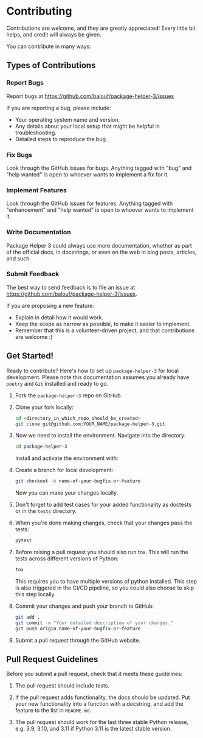 # Contributing

Contributions are welcome, and they are greatly appreciated! Every little bit
helps, and credit will always be given.

You can contribute in many ways:

## Types of Contributions

### Report Bugs

Report bugs at https://github.com/balouf/package-helper-3/issues

If you are reporting a bug, please include:

- Your operating system name and version.
- Any details about your local setup that might be helpful in troubleshooting.
- Detailed steps to reproduce the bug.

### Fix Bugs

Look through the GitHub issues for bugs. Anything tagged with "bug"
and "help wanted" is open to whoever wants to implement a fix for it.

### Implement Features

Look through the GitHub issues for features. Anything tagged with "enhancement"
and "help wanted" is open to whoever wants to implement it.

### Write Documentation

Package Helper 3 could always use more documentation, whether as part of
the official docs, in docstrings, or even on the web in blog posts, articles,
and such.

### Submit Feedback

The best way to send feedback is to file an issue at
https://github.com/balouf/package-helper-3/issues.

If you are proposing a new feature:

- Explain in detail how it would work.
- Keep the scope as narrow as possible, to make it easier to implement.
- Remember that this is a volunteer-driven project, and that contributions
  are welcome :)

## Get Started!

Ready to contribute? Here's how to set up `package-helper-3` for local
development. Please note this documentation assumes you already have
`poetry` and `Git` installed and ready to go.

1. Fork the `package-helper-3` repo on GitHub.

2. Clone your fork locally:
    ```bash
    cd <directory_in_which_repo_should_be_created>
    git clone git@github.com:YOUR_NAME/package-helper-3.git
    ```
   
3. Now we need to install the environment. Navigate into the directory:
    ```bash
    cd package-helper-3
    ```
    Install and activate the environment with:

4. Create a branch for local development:
    ```bash
    git checkout -b name-of-your-bugfix-or-feature
    ```

    Now you can make your changes locally.

5. Don't forget to add test cases for your added functionality as doctests or in the ``tests`` directory.

6. When you're done making changes, check that your changes pass the tests:
    ```bash
    pytest
    ```

7. Before raising a pull request you should also run tox. This will run the
   tests across different versions of Python:
    ```bash
    tox
    ```
    This requires you to have multiple versions of python installed.
    This step is also triggered in the CI/CD pipeline, so you could also choose to skip this 
    step locally.

8. Commit your changes and push your branch to GitHub:
    ```bash
    git add .
    git commit -m "Your detailed description of your changes."
    git push origin name-of-your-bugfix-or-feature
    ```

9. Submit a pull request through the GitHub website.

## Pull Request Guidelines

Before you submit a pull request, check that it meets these guidelines:

1. The pull request should include tests.

2. If the pull request adds functionality, the docs should be updated. Put your
   new functionality into a function with a docstring, and add the feature to
   the list in `README.md`.

3. The pull request should work for the last three stable Python release, e.g. 3.9, 3.10, and 3.11 if Python 3.11 is the latest stable version.
